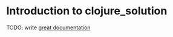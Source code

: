 # Introduction to clojure_solution

TODO: write [great documentation](http://jacobian.org/writing/what-to-write/)
